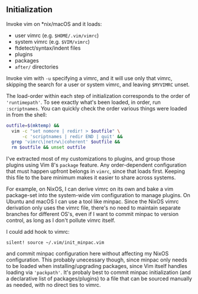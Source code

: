 ## Initialization

Invoke vim on \*nix/macOS and it loads:

* user vimrc (e.g. `$HOME/.vim/vimrc`)
* system vimrc (e.g. `$VIM/vimrc`)
* ftdetect/syntax/indent files
* plugins
* packages
* `after/` directories

Invoke vim with `-u` specifying a vimrc, and it will use only that vimrc, skipping the search for a user or system vimrc, and leaving `$MYVIMRC` unset.

The load-order within each step of initialization corresponds to the order of `'runtimepath'`.
To see exactly what's been loaded, in order, run `:scriptnames`.
You can quickly check the order various things were loaded in from the shell:
``` sh
outfile=$(mktemp) &&
  vim -c "set nomore | redir! > $outfile" \
      -c 'scriptnames | redir END | quit' &&
  grep 'vimrc\|netrw\|coherent' $outfile &&
  rm $outfile && unset outfile
```

I've extracted most of my customizations to plugins, and group those plugins using Vim 8's `package` feature. Any order-dependent configuration that must happen upfront belongs in `vimrc`, since that loads first. Keeping this file to the bare minimum makes it easier to share across systems.

For example, on NixOS, I can derive vimrc on its own and bake a vim package-set into the system-wide vim configuration to manage plugins. On Ubuntu and macOS I can use a tool like minpac. Since the NixOS vimrc derivation only uses the vimrc file, there's no need to maintain separate branches for different OS's, even if I want to commit minpac to version control, as long as I don't pollute vimrc itself.

I could add hook to vimrc:
``` vim
silent! source ~/.vim/init_minpac.vim
```
and commit minpac configuration here without affecting my NixOS configuration.
This probably unecessary though, since minpac only needs to be loaded when installing/upgrading packages, since Vim itself handles loading via `'packpath'`.
It's probaly best to commit minpac initialization (and a declarative list of packages/plugins) to a file that can be sourced manually as needed, with no direct ties to vimrc.
